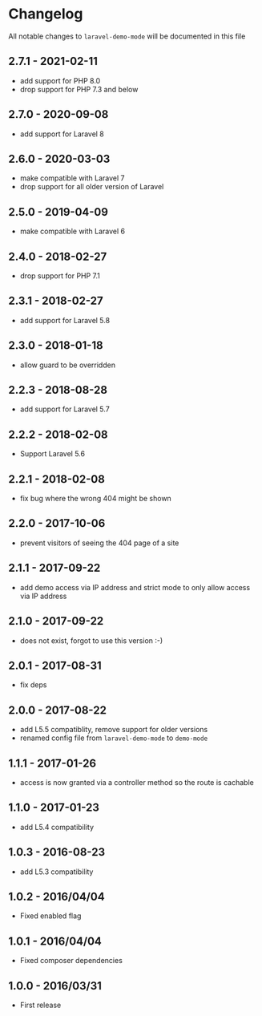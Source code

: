 # Changelog

All notable changes to `laravel-demo-mode` will be documented in this file

## 2.7.1 - 2021-02-11

- add support for PHP 8.0
- drop support for PHP 7.3 and below

## 2.7.0 - 2020-09-08

- add support for Laravel 8

## 2.6.0 - 2020-03-03

- make compatible with Laravel 7
- drop support for all older version of Laravel

## 2.5.0 - 2019-04-09

- make compatible with Laravel 6

## 2.4.0 - 2018-02-27

- drop support for PHP 7.1

## 2.3.1 - 2018-02-27

- add support for Laravel 5.8

## 2.3.0 - 2018-01-18

- allow guard to be overridden

## 2.2.3 - 2018-08-28

- add support for Laravel 5.7

## 2.2.2 - 2018-02-08

- Support Laravel 5.6

## 2.2.1 - 2018-02-08

- fix bug where the wrong 404 might be shown

## 2.2.0 - 2017-10-06

- prevent visitors of seeing the 404 page of a site

## 2.1.1 - 2017-09-22

- add demo access via IP address and strict mode to only allow access via IP address

## 2.1.0 - 2017-09-22

- does not exist, forgot to use this version :-)

## 2.0.1 - 2017-08-31

- fix deps

## 2.0.0 - 2017-08-22

- add L5.5 compatiblity, remove support for older versions
- renamed config file from `laravel-demo-mode` to `demo-mode`

## 1.1.1 - 2017-01-26

- access is now granted via a controller method so the route is cachable

## 1.1.0 - 2017-01-23

- add L5.4 compatibility

## 1.0.3 - 2016-08-23

- add L5.3 compatibility

## 1.0.2 - 2016/04/04

- Fixed enabled flag

## 1.0.1 - 2016/04/04

- Fixed composer dependencies

## 1.0.0 - 2016/03/31

- First release
